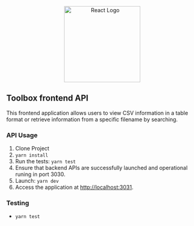<p align="center">
  <a href="https://es.reactjs.org/" target="blank"><img src="https://www.vectorlogo.zone/logos/reactjs/reactjs-ar21.svg" width="200" alt="React Logo" /></a>
</p>

## Toolbox frontend API

This frontend application allows users to view CSV information in a table format or retrieve information from a specific filename by searching.

### API Usage

1. Clone Project
2. `yarn install`
3. Run the tests: `yarn test`
4. Ensure that backend APIs are successfully launched and operational runing in port 3030.
5. Launch: `yarn dev`
6. Access the application at [http://localhost:3031](http://localhost:3031).

### Testing

- `yarn test`

